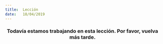 ```yaml
---
title:  Lección
date:   18/04/2019
---
```


### <center>Todavía estamos trabajando en esta lección. Por favor, vuelva más tarde.</center>